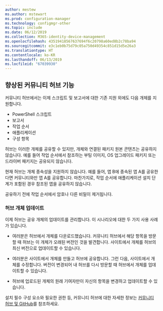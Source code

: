 ```yaml
---
author: mestew
ms.author: mstewart
ms.prod: configuration-manager
ms.technology: configmgr-other
ms.topic: include
ms.date: 06/12/2019
ms.collection: M365-identity-device-management
ms.openlocfilehash: 43519418567637694f6c20798a60ed8b2c78ba94
ms.sourcegitcommit: e3c1eb0b75d79c05a750d49354c851d15d5e26a3
ms.translationtype: HT
ms.contentlocale: ko-KR
ms.lasthandoff: 06/13/2019
ms.locfileid: "67039930"
---
```

## <a name="bkmk_hub"></a>향상된 커뮤니티 허브 기능

<!--4224401 & 3555935-->

커뮤니티 허브에서는 이제 스크립트 및 보고서에 대한 기존 지원 외에도 다음 개체를 지원합니다.  

- PowerShell 스크립트
- 보고서
- 작업 순서
- 애플리케이션
- 구성 항목  

허브는 이러한 개체를 공유할 수 있지만, 개체와 연결된 패키지 원본 콘텐츠는 공유하지 않습니다. 예를 들어 작업 순서에서 참조하는 부팅 이미지, OS 업그레이드 패키지 또는 드라이버 패키지는 공유되지 않습니다.

현재 허브는 개체 종속성을 지원하지 않습니다. 예를 들어, 앱 B에 종속된 앱 A를 공유한다면 커뮤니티와만 앱 A를 공유합니다. 마찬가지로, 작업 순서에 애플리케이션 설치 단계가 포함된 경우 참조된 앱을 공유하지 않습니다.

공유하기 전에 작업 순서에서 암호나 다른 비밀이 제거됩니다.

### <a name="updating-hub-objects"></a>허브 개체 업데이트

이제 허브는 공유 개체의 업데이트를 관리합니다. 이 시나리오에 대한 두 가지 사용 사례가 있습니다.

   - 여러분은 허브에서 개체를 다운로드했습니다. 커뮤니티 허브에서 해당 항목을 방문할 때 허브는 이 개체가 오래된 버전인 것을 발견합니다. 사이트에서 개체를 허브의 최신 버전으로 업데이트할 수 있습니다.

   - 여러분은 사이트에서 개체를 만들고 허브에 공유합니다. 그런 다음, 사이트에서 개체를 수정합니다. 버전이 변경되어 내 허브를 다시 방문할 때 허브에서 개체를 업데이트할 수 있습니다.

   - 허브에 업로드된 개체의 원래 기여자만이 자신의 항목을 변경하고 업데이트할 수 있습니다. 

설치 필수 구성 요소와 필요한 권한 등, 커뮤니티 허브에 대한 자세한 정보는 [커뮤니티 허브 및 GitHub](/sccm/core/get-started/2019/technical-preview-1904#community-hub-and-github)를 참조하세요.